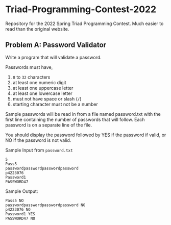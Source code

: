 # Triad-Programming-Contest-2022
Repository for the 2022 Spring Triad Programming Contest. Much easier to read than the original website.

## Problem A: Password Validator

Write a program that will validate a password.

Passwords must have,
1. `8` to `32` characters
2. at least one numeric digit
3. at least one uppercase letter
4. at least one lowercase letter
5. must not have space or slash (`/`)
6. starting character must not be a number

Sample passwords will be read in from a file named password.txt with the first line containing the number of passwords that will follow.  Each password is on a separate line of the file.

You should display the password followed by YES if the password if valid, or NO if the password is not valid.

Sample Input from `password.txt`
```
5
Pass5
passwordpasswordpasswordpassword
p4223076
Password1
PASSWORD47
```

Sample Output:
```
Pass5 NO
passwordpasswordpasswordpassword NO
p4223076 NO
Password1 YES
PASSWORD47 NO
```
